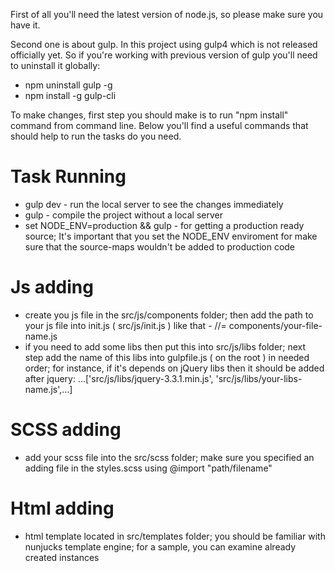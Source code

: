
First of all you'll need the latest version of node.js, so please make sure you have it.

Second one is about gulp. In this project using gulp4 which is not released officially yet. So if you're working with previous version of gulp you'll need to uninstall it globally:

  - npm uninstall gulp -g
  - npm install -g gulp-cli


To make changes, first step you should make is to run "npm install" command from command line. Below you'll find a useful commands that should help to run the tasks do you need.

# Task Running

  - gulp dev - run the local server to see the changes immediately
  - gulp - compile the project without a local server
  - set NODE_ENV=production && gulp - for getting a production ready source; It's important that you set the NODE_ENV enviroment for make sure that the source-maps wouldn't be added to production code

# Js adding

  - create you js file in the src/js/components folder; then add the path to your js file into init.js ( src/js/init.js ) like that - //= components/your-file-name.js
  - if you need to add some libs then put this into src/js/libs folder; next step add the name of this libs into gulpfile.js ( on the root ) in needed order; for instance, if it's depends on jQuery libs then it should be added after jquery: ...['src/js/libs/jquery-3.3.1.min.js', 'src/js/libs/your-libs-name.js',...]

# SCSS adding

  - add your scss file into the src/scss folder; make sure you specified an adding file in the styles.scss using @import "path/filename"

# Html adding

  - html template located in src/templates folder; you should be familiar with nunjucks template engine; for a sample, you can examine already created instances


